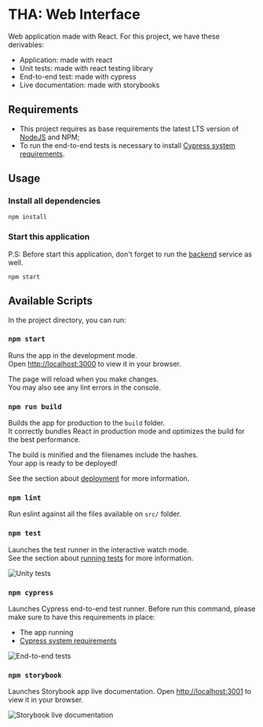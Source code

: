 # THA: Web Interface

Web application made with React. For this project, we have these derivables:

* Application: made with react
* Unit tests: made with react testing library
* End-to-end test: made with cypress
* Live documentation: made with storybooks

## Requirements

* This project requires as base requirements the latest LTS version of [NodeJS](https://nodejs.org/) and NPM;
* To run the end-to-end tests is necessary to install [Cypress system requirements](https://docs.cypress.io/guides/getting-started/installing-cypress#System-requirements).

## Usage

### Install all dependencies

```
npm install
```

### Start this application

P.S: Before start this application, don't forget to run the [backend](/backend) service as well.

```
npm start
```

## Available Scripts

In the project directory, you can run:

### `npm start`

Runs the app in the development mode.\
Open [http://localhost:3000](http://localhost:3000) to view it in your browser.

The page will reload when you make changes.\
You may also see any lint errors in the console.

### `npm run build`

Builds the app for production to the `build` folder.\
It correctly bundles React in production mode and optimizes the build for the best performance.

The build is minified and the filenames include the hashes.\
Your app is ready to be deployed!

See the section about [deployment](https://facebook.github.io/create-react-app/docs/deployment) for more information.

### `npm lint`

Run eslint against all the files available on `src/` folder.

### `npm test`

Launches the test runner in the interactive watch mode.\
See the section about [running tests](https://facebook.github.io/create-react-app/docs/running-tests) for more information.

![Unity tests](https://i.imgur.com/XCpsH0E.png)

### `npm cypress`

Launches Cypress end-to-end test runner. Before run this command, please make sure to have this requirements in place:

* The app running
* [Cypress system requirements](https://docs.cypress.io/guides/getting-started/installing-cypress#System-requirements)

![End-to-end tests](https://i.imgur.com/a52cZN2.png)

### `npm storybook`

Launches Storybook app live documentation. Open [http://localhost:3001](http://localhost:3001) to view it in your browser.

![Storybook live documentation](https://i.imgur.com/43ebeR5.png)
